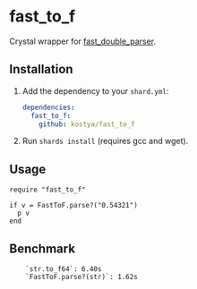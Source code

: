 # fast_to_f

Crystal wrapper for [fast_double_parser](https://github.com/lemire/fast_double_parser).

## Installation

1. Add the dependency to your `shard.yml`:

   ```yaml
   dependencies:
     fast_to_f:
       github: kostya/fast_to_f
   ```

2. Run `shards install` (requires gcc and wget).

## Usage

```crystal
require "fast_to_f"

if v = FastToF.parse?("0.54321")
  p v
end
```

## Benchmark

		`str.to_f64`: 6.40s
		`FastToF.parse?(str)`: 1.62s

